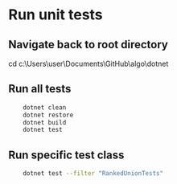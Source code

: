 # Run unit tests

## Navigate back to root directory

cd c:\Users\user\Documents\GitHub\algo\dotnet

## Run all tests

```zsh
    dotnet clean
    dotnet restore
    dotnet build
    dotnet test
```

## Run specific test class

```zsh
    dotnet test --filter "RankedUnionTests"
```
